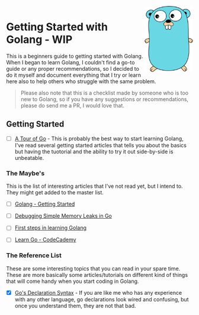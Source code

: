 <img src="https://raw.githubusercontent.com/meSingh/getting-started-with-golang/master/gopher.png" align="right" width="130px"/>

# Getting Started with Golang - WIP

This is a beginners guide to getting started with Golang. When I began to learn Golang, I couldn't find a go-to guide or any proper recommendations, so I decided to do it myself and document everything that I try or learn here also to help others who struggle with the same problem. 

> Please also note that this is a checklist made by someone who is too new to Golang, so if you have any suggestions or recommendations, please do send me a PR, I would love that. 


## Getting Started

 - [ ] [A Tour of Go](https://tour.golang.org/welcome/1) - This is probably the best way to start learning Golang, I've read several getting started articles that tells you about the basics but having the tuotorial and the ability to try it out side-by-side is unbeatable. 




### The Maybe's

This is the list of interesting articles that I've not read yet, but I intend to. They might get added to the master list. 

 - [ ] [Golang - Getting Started](https://dev.to/codehakase/golang---getting-started-16c)
 - [ ] [Debugging Simple Memory Leaks in Go](https://medium.com/dm03514-tech-blog/sre-debugging-simple-memory-leaks-in-go-e0a9e6d63d4d)
 - [ ] [First steps in learning Golang](https://coder.today/first-steps-in-learning-golang-d0f3dbb3b6d7)
 - [ ] [Learn Go - CodeCademy](https://www.codecademy.com/learn/learn-go)
 

### The Reference List

These are some interesting topics that you can read in your spare time. These are more basically some articles/tutorials on different kind of things that will come handy when you start coding in Golang. 


- [x] [Go's Declaration Syntax](https://blog.golang.org/gos-declaration-syntax) - If you are like me who has any experience with any other language, go declarations look wired and confusing, but once you understand them, they are not that bad. 


